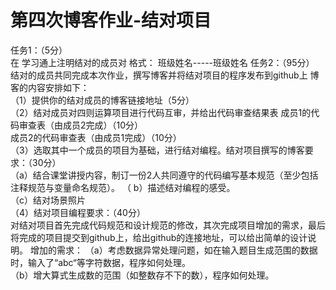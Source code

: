 第四次博客作业-结对项目
====
任务1：（5分）        
在 学习通上注明结对的成员对  格式： 班级姓名-----班级姓名  任务2：（95分）        
结对的成员共同完成本次作业，撰写博客并将结对项目的程序发布到github上  博客的内容安排如下：  
（1）提供你的结对成员的博客链接地址（5分）  
（2）结对成员对四则运算项目进行代码互审，并给出代码审查结果表      成员1的代码审查表（由成员2完成）（10分）        
成员2的代码审查表（由成员1完成）（10分）  
（3）选取其中一个成员的项目为基础，进行结对编程。结对项目撰写的博客要求：（30分）         
（a）结合课堂讲授内容，制订一份2人共同遵守的代码编写基本规范（至少包括注释规范与变量命名规范）。          （
b）描述结对编程的感受。          
（c）结对场景照片  
（4）结对项目编程要求：（40分）        
对结对项目首先完成代码规范和设计规范的修改，其次完成项目增加的需求，最后将完成的项目提交到github上，给出github的连接地址，可以给出简单的设计说明。      增加的需求：
（a）考虑数据异常处理问题，如在输入题目生成范围的数据时，输入了“abc“等字符数据，程序如何处理。                          
（b）增大算式生成数的范围（如整数存不下的数），程序如何处理。
